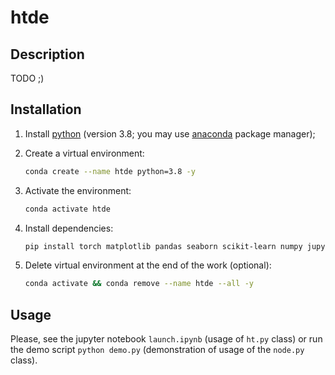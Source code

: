 # htde


## Description

TODO ;)


## Installation

1. Install [python](https://www.python.org) (version 3.8; you may use [anaconda](https://www.anaconda.com) package manager);

2. Create a virtual environment:
    ```bash
    conda create --name htde python=3.8 -y
    ```

3. Activate the environment:
    ```bash
    conda activate htde
    ```

4. Install dependencies:
    ```bash
    pip install torch matplotlib pandas seaborn scikit-learn numpy jupyterlab tqdm opt_einsum
    ```


5. Delete virtual environment at the end of the work (optional):
    ```bash
    conda activate && conda remove --name htde --all -y
    ```


## Usage

Please, see the jupyter notebook `launch.ipynb` (usage of `ht.py` class) or run the demo script `python demo.py` (demonstration of usage of the `node.py` class).
